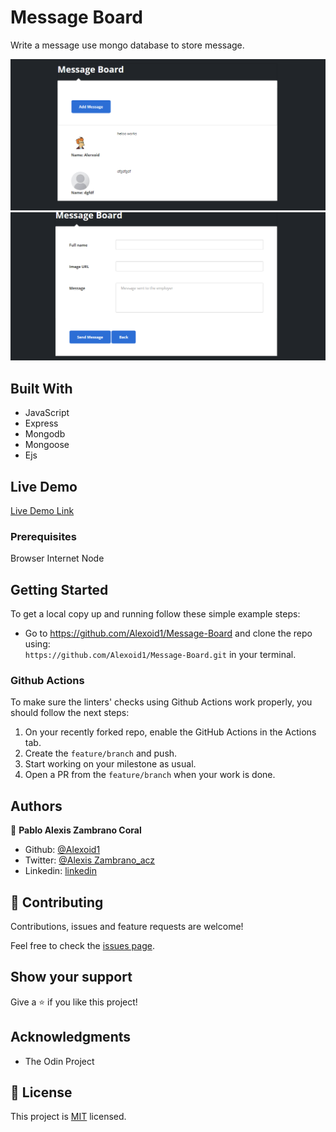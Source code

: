 # Message Board
 Write a message use mongo database to store message.

![screenshot](./img/image1.png)
![screenshot](./img/image2.png)


## Built With

- JavaScript
- Express
- Mongodb
- Mongoose
- Ejs

## Live Demo
[Live Demo Link](https://message-boarddd.herokuapp.com)
 

### Prerequisites

Browser
Internet
Node

## Getting Started

To get a local copy up and running follow these simple example steps:

- Go to https://github.com/Alexoid1/Message-Board and clone the repo using: <br>
`https://github.com/Alexoid1/Message-Board.git` in your terminal.

### Github Actions

To make sure the linters' checks using Github Actions work properly, you should follow the next steps:

1. On your recently forked repo, enable the GitHub Actions in the Actions tab.
2. Create the `feature/branch` and push.
3. Start working on your milestone as usual.
4. Open a PR from the `feature/branch` when your work is done.


## Authors

👤 **Pablo Alexis Zambrano Coral**
- Github: [@Alexoid1](https://github.com/Alexoid1)
- Twitter: [@Alexis Zambrano_acz](https://twitter.com/pablo_acz)
- Linkedin: [linkedin](https://www.linkedin.com/in/alexzambranocoral/)

## 🤝 Contributing

Contributions, issues and feature requests are welcome!

Feel free to check the [issues page](https://github.com/Alexoid1/Message-Board/issues).

## Show your support

Give a ⭐️ if you like this project!

## Acknowledgments


- The Odin Project


## 📝 License

This project is [MIT]() licensed.
